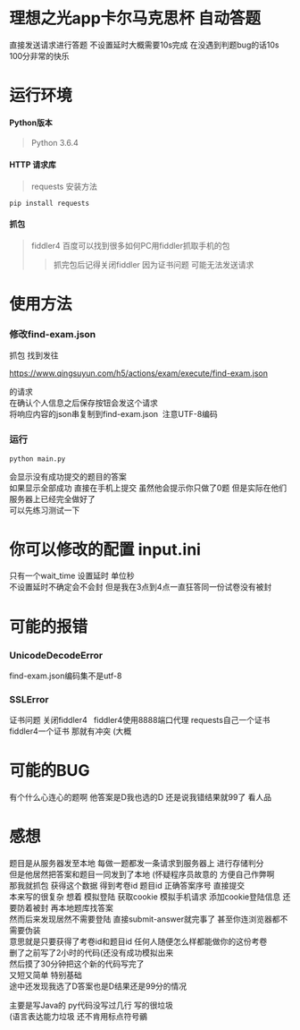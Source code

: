 # 理想之光app卡尔马克思杯 自动答题
直接发送请求进行答题 不设置延时大概需要10s完成
在没遇到判题bug的话10s 100分非常的快乐

# 运行环境
#### Python版本
>Python 3.6.4
#### HTTP 请求库
>requests  安装方法
```
pip install requests
```
#### 抓包
>fiddler4 百度可以找到很多如何PC用fiddler抓取手机的包
>>抓完包后记得关闭fiddler 因为证书问题 可能无法发送请求

# 使用方法
### 修改find-exam.json 
抓包
找到发往<p>https://www.qingsuyun.com/h5/actions/exam/execute/find-exam.json<p>的请求   
在确认个人信息之后保存按钮会发这个请求   
将响应内容的json串复制到find-exam.json  注意UTF-8编码   
### 运行
```
python main.py
```
会显示没有成功提交的题目的答案   
如果显示全部成功 直接在手机上提交 虽然他会提示你只做了0题 但是实际在他们服务器上已经完全做好了   
可以先练习测试一下   

# 你可以修改的配置 input.ini
只有一个wait_time 设置延时 单位秒   
不设置延时不确定会不会封 但是我在3点到4点一直狂答同一份试卷没有被封   

# 可能的报错
### UnicodeDecodeError
find-exam.json编码集不是utf-8
### SSLError
证书问题 关闭fiddler4   
fiddler4使用8888端口代理 requests自己一个证书 fiddler4一个证书 那就有冲突 (大概

# 可能的BUG
有个什么心连心的题啊 他答案是D我也选的D 还是说我错结果就99了 看人品

# 感想
题目是从服务器发至本地 每做一题都发一条请求到服务器上 进行存储判分   
但是他居然把答案和题目一同发到了本地 (怀疑程序员故意的 方便自己作弊啊   
那我就抓包 获得这个数据 得到考卷id 题目id 正确答案序号 直接提交   
本来写的很复杂 想着 模拟登陆 获取cookie 模拟手机请求 添加cookie登陆信息 还要防着被封 再本地题库找答案   
然而后来发现居然不需要登陆 直接submit-answer就完事了 甚至你连浏览器都不需要伪装   
意思就是只要获得了考卷id和题目id 任何人随便怎么样都能做你的这份考卷   
删了之前写了2小时的代码(还没有成功模拟出来   
然后摸了30分钟把这个新的代码写完了   
又短又简单 特别基础   
途中还发现我选了D答案也是D结果还是99分的情况   
   
主要是写Java的 py代码没写过几行 写的很垃圾   
(语言表达能力垃圾 还不肯用标点符号鶸   
